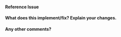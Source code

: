 <!--
Thanks for contributing a pull request! Please ensure you have taken a look at
the contribution guidelines: https://github.com/SuperKogito/spafe/blob/master/CONTRIBUTING.md
-->

#### Reference Issue

<!-- Example: Fixes #123 -->

#### What does this implement/fix? Explain your changes.

<!-- Example: implements the following features: .... -->

#### Any other comments?

<!-- Example: the function is further optimized for speed using numba -->
